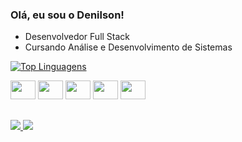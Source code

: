 ### Olá, eu sou o Denilson!
- Desenvolvedor Full Stack
- Cursando Análise e Desenvolvimento de Sistemas

[![Top Linguagens](https://github-readme-stats.vercel.app/api/top-langs/?username=denilson21r&layout=compact&theme=dark)](https://github.com/anuraghazra/github-readme-stats)

<link rel="stylesheet" href="https://cdn.jsdelivr.net/gh/devicons/devicon@v2.15.1/devicon.min.css">

<div style="display: inline_block">
  <img src="https://cdn.jsdelivr.net/gh/devicons/devicon/icons/php/php-original.svg"  height="30" width="40" />
  <img src="https://cdn.jsdelivr.net/gh/devicons/devicon/icons/javascript/javascript-original.svg" height="30" width="40" />
  <img src="https://cdn.jsdelivr.net/gh/devicons/devicon/icons/java/java-original.svg" height="30" width="40" />
  <img src="https://cdn.jsdelivr.net/gh/devicons/devicon/icons/html5/html5-original.svg" height="30" width="40" />
  <img src="https://cdn.jsdelivr.net/gh/devicons/devicon/icons/css3/css3-original.svg" height="30" width="40" />
</div>

##

<div>
  <a href="https://www.linkedin.com/in/denilson-rocha-dev/" target="_blank">
    <img src="https://img.shields.io/badge/LinkedIn-0077B5?style=for-the-badge&logo=linkedin&logoColor=white">
  </a>
  <a href="mailto:dnlsnrocha21@gmail.com" target="_blank">
    <img src="https://img.shields.io/badge/Gmail-D14836?style=for-the-badge&logo=gmail&logoColor=white">
  </a>
</div>
